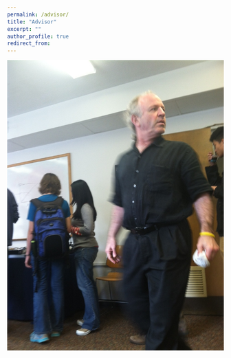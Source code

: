 ```yaml
---
permalink: /advisor/
title: "Advisor"
excerpt: ""
author_profile: true
redirect_from:
---
```


[![photo](/images/dan.JPG)](https://engineering.jhu.edu/faculty/daniel-naiman/)
